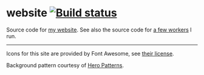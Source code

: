 # website [![Build status](https://badge.buildkite.com/5ec9e994380bc49e3c9bd5e6be0341ca874a272b0e61f900f8.svg?branch=main)](https://buildkite.com/nchlswhttkr/website)

Source code for [my website](https://nicholas.cloud/). See also the source code for [a few workers](https://github.com/nchlswhttkr/workers/) I run.

---

Icons for this site are provided by Font Awesome, see [their license](https://fontawesome.com/license/free/).

Background pattern courtesy of [Hero Patterns](https://www.heropatterns.com/).
